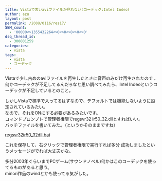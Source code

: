 ```yaml
---
title: Vistaで古いaviファイルが見れない(コーデック:Intel Indeo)
author: azu
layout: post
permalink: /2008/0116/res17/
SBM_count:
  - '00000<>1355432264<>0<>0<>0<>0<>0'
dsq_thread_id:
  - 300801259
categories:
  - vista
tags:
  - vista
  - コーデック
---
```

Vistaで少し古めのaviファイルを再生したときに音声のみだけ再生されたので 、  
何かコーデックが不足してるんだろなと思い調べてみたら、Intel Indeoというコーデックが不足しているとのこと。

しかしVistaで標準で入ってるはずなので、デフォルトでは機能しないように設定されているみたい。  
なので、それをONにする必要があるみたいです。  
コマンドプロンプトで管理者権限でregsvr32 ir50_32.dllとすればいい。  
バッチファイルを書いてみた。（というかそのままですね）

[regsvr32ir50_32dll.bat  
][1]

これを保存して、右クリックで管理者権限で実行すれば多分 成功しましたというメッセージがでれば大丈夫かな。

多分2003年ぐらいまでPCゲーム(サウンドノベル)何かはこのコーデックを使ってるものがあると思う。  
minori作品のwindとかも使ってる気がした。

 [1]: http://efcl.info/wp-content/uploads/regsvr32ir50_32dll.bat "regsvr32ir50_32dll.bat"